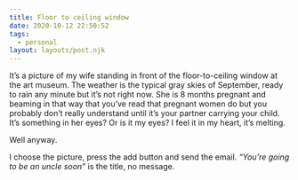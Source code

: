 ```yaml
---
title: Floor to ceiling window
date: 2020-10-12 22:50:52
tags:
  - personal
layout: layouts/post.njk
---
```


It’s a picture of my wife standing in front of the floor-to-ceiling window at the art museum. The weather is the typical gray skies of September, ready to rain any minute but it’s not right now. She is 8 months pregnant and beaming in that way that you’ve read that pregnant women do but you probably don’t really understand until it’s your partner carrying your child. It’s something in her eyes? Or is it my eyes? I feel it in my heart, it’s melting.

Well anyway.

I choose the picture, press the add button and send the email. _“You’re going to be an uncle soon”_ is the title, no message.
